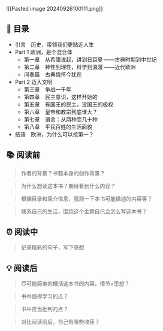 ![[Pasted image 20240926100111.png]]
## 📑 目录
* 引言　历史，带领我们更贴近人生  
* Part 1 欧洲，是个混合体  
	* 第一章　从希腊说起，讲到日耳曼 ——古典时期到中世纪  
	* 第二章　神性到理性，科学到浪漫 ——近代欧洲  
	* 间奏篇　古典情怀今犹在  
* Part 2 迈入文明  
	* 第三章　争战一千年  
	* 第四章　民主意识，这样开始的  
	* 第五章　有国王的民主，没国王的极权  
	* 第六章　皇帝和教宗到底谁大？  
	* 第七章　语言：从两种变几十种  
	* 第八章　平民百姓的生活面貌  
* 结语　欧洲，为什么可以抢第一？
## 📚 阅读前
> 作者的背景？书籍本身的创作背景？

> 为什么想读这本书？期待看到什么内容？

> 根据目录和简介信息，猜测一下本书可能描述的内容等？

> 联系自己的生活，围绕这个主题自己会怎么写这本书？
## ⏰ 阅读中
> 记录精彩的句子，写下感想
##  💡 阅读后
> 尽可能简单的概括这本书的内容，情节+思想？

> 书中值得学习的点？

> 书中应当批判的点？

> 对比阅读前后，自己有哪些收获？ 
